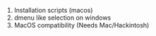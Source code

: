 1. Installation scripts (macos)
2. dmenu like selection on windows
3. MacOS compatibility (Needs Mac/Hackintosh)
